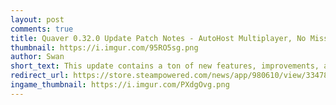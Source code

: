 ```yaml
---
layout: post
comments: true
title: Quaver 0.32.0 Update Patch Notes - AutoHost Multiplayer, No Miss Mod & More!
thumbnail: https://i.imgur.com/95RO5sg.png
author: Swan
short_text: This update contains a ton of new features, improvements, and bug fixes. Please read below for all information regarding this update...
redirect_url: https://store.steampowered.com/news/app/980610/view/3347878489024669387
ingame_thumbnail: https://i.imgur.com/PXdgOvg.png
---
```

